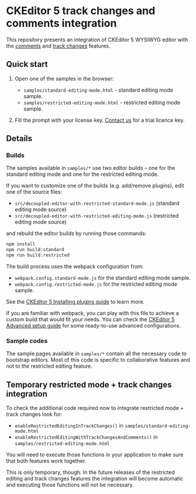 # CKEditor 5 track changes and comments integration

This repository presents an integration of CKEditor 5 WYSIWYG editor with the
[comments](https://ckeditor.com/docs/ckeditor5/latest/features/collaboration/comments/comments.html) and [track changes](https://ckeditor.com/docs/ckeditor5/latest/features/collaboration/track-changes/track-changes.html)
features.

## Quick start

1. Open one of the samples in the browser:

	- `samples/standard-editing-mode.html` - standard editing mode sample.
	- `samples/restricted-editing-mode.html` - restricted editing mode sample.

1. Fill the prompt with your license key. [Contact us](https://ckeditor.com/contact/) for a trial licence key.

## Details

### Builds

The samples available in `samples/*` use two editor builds – one for the standard editing mode and one for the restricted editing mode.

If you want to customize one of the builds (e.g. add/remove plugins), edit one of the source files:

- `src/decoupled-editor-with-restricted-standard-mode.js` (standard editing mode source)
- `src/decoupled-editor-with-restricted-editing-mode.js` (restricted editing mode source)

and rebuild the editor builds by running those commands:

```bash
npm install
npm run build:standard
npm run build:restricted
```

The build process uses the webpack configuration from:

- `webpack.config.standard-mode.js` for the standard editing mode sample.
- `webpack.config.restricted-mode.js` for the restricted editing mode sample.

See the [CKEditor 5 Installing plugins guide](https://ckeditor.com/docs/ckeditor5/latest/builds/guides/integration/installing-plugins.html) to learn more.

If you are familiar with webpack, you can play with this file to achieve a custom build that would fit your needs. You can check the [CKEditor 5 Advanced setup guide](https://ckeditor.com/docs/ckeditor5/latest/builds/guides/integration/advanced-setup.html#webpack-configuration) for some ready-to-use advanced configurations.

### Sample codes

The sample pages available in `samples/*` contain all the necessary code to bootstrap editors. Most of this code is specific to collaborative features and not to the restricted editing feature.

## Temporary restricted mode + track changes integration

To check the additional code required now to integrate restricted mode + track changes look for:

* `enableRestrictedEditingInTrackChanges()` in `samples/standard-editing-mode.html`
* `enableRestrictedEditingWithTrackChangesAndComments()` in `samples/restricted-editing-mode.html`

You will need to execute those functions in your application to make sure that both features work together.

This is only temporary, though. In the future releases of the restricted editing and track changes features the integration will become automatic and executing those functions will not be necessary.